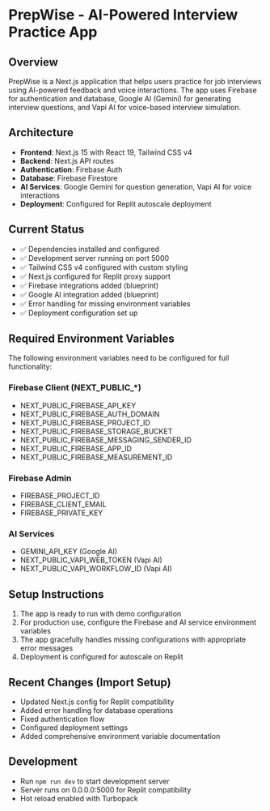 # PrepWise - AI-Powered Interview Practice App

## Overview
PrepWise is a Next.js application that helps users practice for job interviews using AI-powered feedback and voice interactions. The app uses Firebase for authentication and database, Google AI (Gemini) for generating interview questions, and Vapi AI for voice-based interview simulation.

## Architecture
- **Frontend**: Next.js 15 with React 19, Tailwind CSS v4
- **Backend**: Next.js API routes
- **Authentication**: Firebase Auth
- **Database**: Firebase Firestore
- **AI Services**: Google Gemini for question generation, Vapi AI for voice interactions
- **Deployment**: Configured for Replit autoscale deployment

## Current Status
- ✅ Dependencies installed and configured
- ✅ Development server running on port 5000
- ✅ Tailwind CSS v4 configured with custom styling
- ✅ Next.js configured for Replit proxy support
- ✅ Firebase integrations added (blueprint)
- ✅ Google AI integration added (blueprint)
- ✅ Error handling for missing environment variables
- ✅ Deployment configuration set up

## Required Environment Variables
The following environment variables need to be configured for full functionality:

### Firebase Client (NEXT_PUBLIC_*)
- NEXT_PUBLIC_FIREBASE_API_KEY
- NEXT_PUBLIC_FIREBASE_AUTH_DOMAIN
- NEXT_PUBLIC_FIREBASE_PROJECT_ID
- NEXT_PUBLIC_FIREBASE_STORAGE_BUCKET
- NEXT_PUBLIC_FIREBASE_MESSAGING_SENDER_ID
- NEXT_PUBLIC_FIREBASE_APP_ID
- NEXT_PUBLIC_FIREBASE_MEASUREMENT_ID

### Firebase Admin
- FIREBASE_PROJECT_ID
- FIREBASE_CLIENT_EMAIL
- FIREBASE_PRIVATE_KEY

### AI Services
- GEMINI_API_KEY (Google AI)
- NEXT_PUBLIC_VAPI_WEB_TOKEN (Vapi AI)
- NEXT_PUBLIC_VAPI_WORKFLOW_ID (Vapi AI)

## Setup Instructions
1. The app is ready to run with demo configuration
2. For production use, configure the Firebase and AI service environment variables
3. The app gracefully handles missing configurations with appropriate error messages
4. Deployment is configured for autoscale on Replit

## Recent Changes (Import Setup)
- Updated Next.js config for Replit compatibility
- Added error handling for database operations
- Fixed authentication flow
- Configured deployment settings
- Added comprehensive environment variable documentation

## Development
- Run `npm run dev` to start development server
- Server runs on 0.0.0.0:5000 for Replit compatibility
- Hot reload enabled with Turbopack